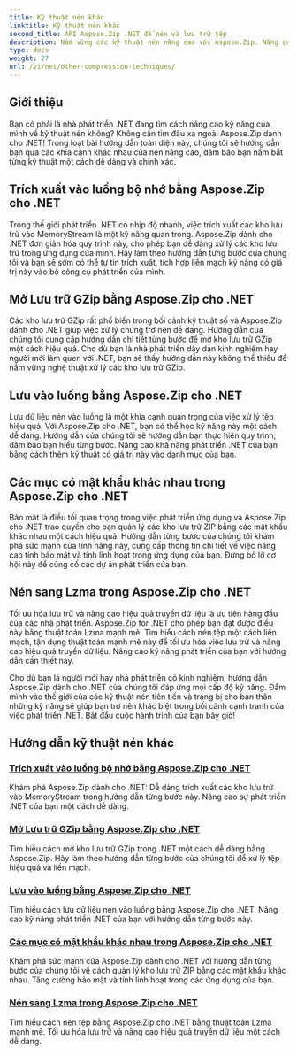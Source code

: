 ```yaml
---
title: Kỹ thuật nén khác
linktitle: Kỹ thuật nén khác
second_title: API Aspose.Zip .NET để nén và lưu trữ tệp
description: Nắm vững các kỹ thuật nén nâng cao với Aspose.Zip. Nâng cao kỹ năng phát triển của bạn, từ trích xuất sang luồng bộ nhớ đến tối ưu hóa lưu trữ bằng tính năng nén Lzma.
type: docs
weight: 27
url: /vi/net/other-compression-techniques/
---
```


## Giới thiệu

Bạn có phải là nhà phát triển .NET đang tìm cách nâng cao kỹ năng của mình về kỹ thuật nén không? Không cần tìm đâu xa ngoài Aspose.Zip dành cho .NET! Trong loạt bài hướng dẫn toàn diện này, chúng tôi sẽ hướng dẫn bạn qua các khía cạnh khác nhau của nén nâng cao, đảm bảo bạn nắm bắt từng kỹ thuật một cách dễ dàng và chính xác.

## Trích xuất vào luồng bộ nhớ bằng Aspose.Zip cho .NET

Trong thế giới phát triển .NET có nhịp độ nhanh, việc trích xuất các kho lưu trữ vào MemoryStream là một kỹ năng quan trọng. Aspose.Zip dành cho .NET đơn giản hóa quy trình này, cho phép bạn dễ dàng xử lý các kho lưu trữ trong ứng dụng của mình. Hãy làm theo hướng dẫn từng bước của chúng tôi và bạn sẽ sớm có thể tự tin trích xuất, tích hợp liền mạch kỹ năng có giá trị này vào bộ công cụ phát triển của mình.

## Mở Lưu trữ GZip bằng Aspose.Zip cho .NET

Các kho lưu trữ GZip rất phổ biến trong bối cảnh kỹ thuật số và Aspose.Zip dành cho .NET giúp việc xử lý chúng trở nên dễ dàng. Hướng dẫn của chúng tôi cung cấp hướng dẫn chi tiết từng bước để mở kho lưu trữ GZip một cách hiệu quả. Cho dù bạn là nhà phát triển dày dạn kinh nghiệm hay người mới làm quen với .NET, bạn sẽ thấy hướng dẫn này không thể thiếu để nắm vững nghệ thuật xử lý các kho lưu trữ GZip.

## Lưu vào luồng bằng Aspose.Zip cho .NET

Lưu dữ liệu nén vào luồng là một khía cạnh quan trọng của việc xử lý tệp hiệu quả. Với Aspose.Zip cho .NET, bạn có thể học kỹ năng này một cách dễ dàng. Hướng dẫn của chúng tôi sẽ hướng dẫn bạn thực hiện quy trình, đảm bảo bạn hiểu từng bước. Nâng cao khả năng phát triển .NET của bạn bằng cách thêm kỹ thuật có giá trị này vào danh mục của bạn.

## Các mục có mật khẩu khác nhau trong Aspose.Zip cho .NET

Bảo mật là điều tối quan trọng trong việc phát triển ứng dụng và Aspose.Zip cho .NET trao quyền cho bạn quản lý các kho lưu trữ ZIP bằng các mật khẩu khác nhau một cách hiệu quả. Hướng dẫn từng bước của chúng tôi khám phá sức mạnh của tính năng này, cung cấp thông tin chi tiết về việc nâng cao tính bảo mật và tính linh hoạt trong ứng dụng của bạn. Đừng bỏ lỡ cơ hội này để củng cố các dự án phát triển của bạn.

## Nén sang Lzma trong Aspose.Zip cho .NET

Tối ưu hóa lưu trữ và nâng cao hiệu quả truyền dữ liệu là ưu tiên hàng đầu của các nhà phát triển. Aspose.Zip for .NET cho phép bạn đạt được điều này bằng thuật toán Lzma mạnh mẽ. Tìm hiểu cách nén tệp một cách liền mạch, tận dụng thuật toán mạnh mẽ này để tối ưu hóa việc lưu trữ và nâng cao hiệu quả truyền dữ liệu. Nâng cao kỹ năng phát triển của bạn với hướng dẫn cần thiết này.

Cho dù bạn là người mới hay nhà phát triển có kinh nghiệm, hướng dẫn Aspose.Zip dành cho .NET của chúng tôi đáp ứng mọi cấp độ kỹ năng. Đắm mình vào thế giới của các kỹ thuật nén tiên tiến và trang bị cho bản thân những kỹ năng sẽ giúp bạn trở nên khác biệt trong bối cảnh cạnh tranh của việc phát triển .NET. Bắt đầu cuộc hành trình của bạn bây giờ!
## Hướng dẫn kỹ thuật nén khác
### [Trích xuất vào luồng bộ nhớ bằng Aspose.Zip cho .NET](./extract-to-memory-stream/)
Khám phá Aspose.Zip dành cho .NET: Dễ dàng trích xuất các kho lưu trữ vào MemoryStream trong hướng dẫn từng bước này. Nâng cao sự phát triển .NET của bạn một cách dễ dàng.
### [Mở Lưu trữ GZip bằng Aspose.Zip cho .NET](./open-gzip-archive/)
Tìm hiểu cách mở kho lưu trữ GZip trong .NET một cách dễ dàng bằng Aspose.Zip. Hãy làm theo hướng dẫn từng bước của chúng tôi để xử lý tệp hiệu quả và liền mạch.
### [Lưu vào luồng bằng Aspose.Zip cho .NET](./save-to-stream/)
Tìm hiểu cách lưu dữ liệu nén vào luồng bằng Aspose.Zip cho .NET. Nâng cao kỹ năng phát triển .NET của bạn với hướng dẫn từng bước này.
### [Các mục có mật khẩu khác nhau trong Aspose.Zip cho .NET](./entries-with-different-passwords/)
Khám phá sức mạnh của Aspose.Zip dành cho .NET với hướng dẫn từng bước của chúng tôi về cách quản lý kho lưu trữ ZIP bằng các mật khẩu khác nhau. Tăng cường bảo mật và tính linh hoạt trong các ứng dụng của bạn. 
### [Nén sang Lzma trong Aspose.Zip cho .NET](./compress-to-lzma/)
Tìm hiểu cách nén tệp bằng Aspose.Zip cho .NET bằng thuật toán Lzma mạnh mẽ. Tối ưu hóa lưu trữ và nâng cao hiệu quả truyền dữ liệu một cách dễ dàng.